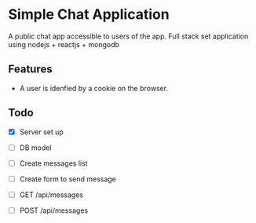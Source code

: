 # Simple Chat Application

A public chat app accessible to users of the app.
Full stack set application using nodejs + reactjs + mongodb

## Features
- A user is idenfied by a cookie on the browser.

## Todo
- [x] Server set up
- [ ] DB model
- [ ] Create messages list
- [ ] Create form to send message
- [ ] GET /api/messages
- [ ] POST /api/messages

